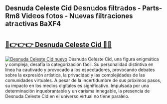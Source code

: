## Desnuda Celeste Cid D𝚎sn𝚞dos filtr𝚊dos - Parts-Rm8 Vid𝚎os f𝚘tos - N𝚞evas filtr𝚊ciones atr𝚊ctivas BaXF4

# <h2><a href="http://mbcr3uq.tromn.icu/?c=Desnuda+Celeste+Cid">🔗👉👉👉 Desnuda Celeste Cid 🔗🔗</a></h2>

[![Desnuda Celeste Cid nuevo](https://i.imgur.com/pEAQMta.gif)](http://mbcr3uq.tromn.icu/?c=Desnuda+Celeste+Cid)
Desnuda Celeste Cid, una figura enigmática y compleja, desafía la categorización fácil. Su personalidad distintiva en línea ha cautivado y provocado a los espectadores, provocando debates sobre la expresión artística, la privacidad y las complejidades de las comunidades virtuales. A pesar de la incertidumbre de sus próximos pasos, su impacto en los medios digitales es significativo. Impulsada por una determinación inquebrantable y un carisma innegable, la presencia de Desnuda Celeste Cid en el universo virtual no tiene paralelo.
